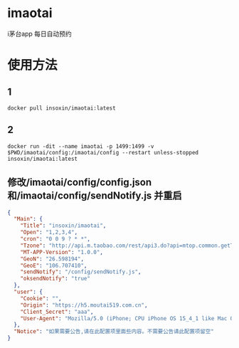 # imaotai
i茅台app 每日自动预约




# 使用方法
## 1
```docker
docker pull insoxin/imaotai:latest
```
## 2

```docker
docker run -dit --name imaotai -p 1499:1499 -v $PWD/imaotai/config:/imaotai/config --restart unless-stopped insoxin/imaotai:latest
```

## 修改/imaotai/config/config.json和/imaotai/config/sendNotify.js 并重启
```json
{
  "Main": {
    "Title": "insoxin/imaotai",
    "Open": "1,2,3,4",
    "cron": "0 0 9 ? * *",
    "Tzone": "http://api.m.taobao.com/rest/api3.do?api=mtop.common.getTimestamp",
    "MT-APP-Version": "1.0.0",
    "GeoN": "26.598194",
    "GeoE": "106.707410",
    "sendNotify": "/config/sendNotify.js",
    "oksendNotify": "true"
  },
  "user": {
    "Cookie": "",
    "Origin": "https://h5.moutai519.com.cn",
    "Client_Secret": "aaa",
    "User-Agent": "Mozilla/5.0 (iPhone; CPU iPhone OS 15_4_1 like Mac OS X) AppleWebKit/605.1.15 (KHTML, like Gecko) Mobile/15E148 moutaiapp/1.0.6 device-id/insoxin/imaotai"
  },
  "Notice": "如果需要公告,请在此配置项里面些内容。不需要公告请此配置项留空"
}

```
